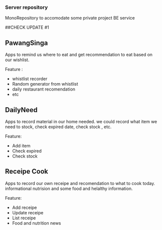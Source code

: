 ### Server repository 
MonoRepository to accomodate some private project BE service 

##CHECK UPDATE #1

## PawangSinga
Apps to remind us where to eat and get recommendation to eat based on our wishlist.

Feature : 
- whistlist recorder
- Random generator from whistlist
- daily restaurant recomendation
- etc

## DailyNeed
Apps to record material in our home needed. we could record what item we need to stock, check expired date, check stock , etc.

Feature: 
- Add item
- Check expired
- Check stock

## Receipe Cook
Apps to record our own receipe and recomendation to what to cook today. informational nutrision and some food and helalthy information.

Feature: 
- Add receipe
- Update receipe
- List receipe
- Food and nutrition news
